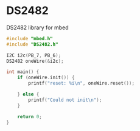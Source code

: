 # DS2482
DS2482 library for mbed

```cpp
#include "mbed.h"
#include "DS2482.h"

I2C i2c(PB_7, PB_6);
DS2482 oneWire(&i2c);

int main() {
    if (oneWire.init()) {
        printf("reset: %i\n", oneWire.reset());

    } else {
        printf("Could not init\n");
    }

    return 0;
}
```
